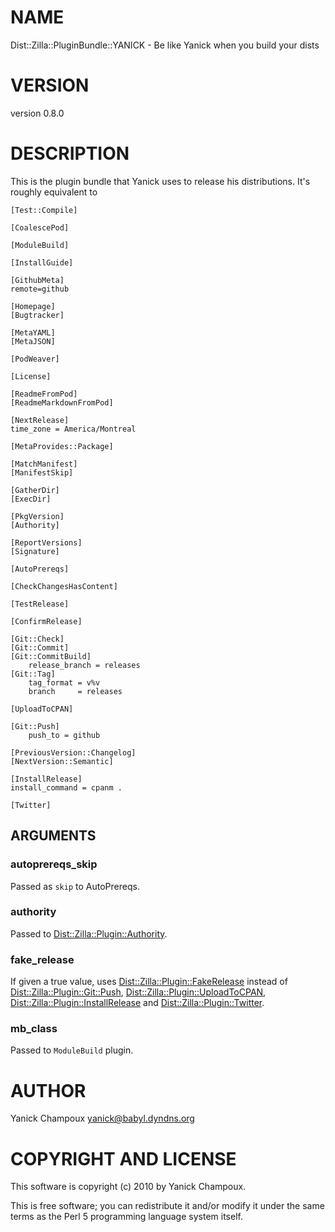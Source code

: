 # NAME

Dist::Zilla::PluginBundle::YANICK - Be like Yanick when you build your dists

# VERSION

version 0.8.0

# DESCRIPTION

This is the plugin bundle that Yanick uses to release
his distributions. It's roughly equivalent to

    [Test::Compile]

    [CoalescePod]

    [ModuleBuild]

    [InstallGuide]

    [GithubMeta]
    remote=github

    [Homepage]
    [Bugtracker]

    [MetaYAML]
    [MetaJSON]

    [PodWeaver]

    [License]

    [ReadmeFromPod]
    [ReadmeMarkdownFromPod]

    [NextRelease]
    time_zone = America/Montreal

    [MetaProvides::Package]

    [MatchManifest]
    [ManifestSkip]

    [GatherDir]
    [ExecDir]

    [PkgVersion]
    [Authority]

    [ReportVersions]
    [Signature]

    [AutoPrereqs]

    [CheckChangesHasContent]

    [TestRelease]

    [ConfirmRelease]

    [Git::Check]
    [Git::Commit]
    [Git::CommitBuild]
        release_branch = releases
    [Git::Tag]
        tag_format = v%v
        branch     = releases

    [UploadToCPAN]

    [Git::Push]
        push_to = github

    [PreviousVersion::Changelog]
    [NextVersion::Semantic]

    [InstallRelease]
    install_command = cpanm .

    [Twitter]

## ARGUMENTS

### autoprereqs_skip

Passed as `skip` to AutoPrereqs.

### authority

Passed to [Dist::Zilla::Plugin::Authority](http://search.cpan.org/perldoc?Dist::Zilla::Plugin::Authority).

### fake_release

If given a true value, uses [Dist::Zilla::Plugin::FakeRelease](http://search.cpan.org/perldoc?Dist::Zilla::Plugin::FakeRelease)
instead of 
[Dist::Zilla::Plugin::Git::Push](http://search.cpan.org/perldoc?Dist::Zilla::Plugin::Git::Push),
[Dist::Zilla::Plugin::UploadToCPAN](http://search.cpan.org/perldoc?Dist::Zilla::Plugin::UploadToCPAN),
[Dist::Zilla::Plugin::InstallRelease](http://search.cpan.org/perldoc?Dist::Zilla::Plugin::InstallRelease) and
[Dist::Zilla::Plugin::Twitter](http://search.cpan.org/perldoc?Dist::Zilla::Plugin::Twitter).

### mb_class

Passed to `ModuleBuild` plugin.

# AUTHOR

Yanick Champoux <yanick@babyl.dyndns.org>

# COPYRIGHT AND LICENSE

This software is copyright (c) 2010 by Yanick Champoux.

This is free software; you can redistribute it and/or modify it under
the same terms as the Perl 5 programming language system itself.